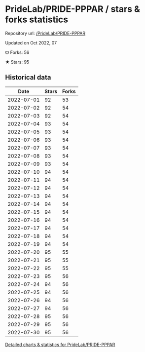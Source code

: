 # PrideLab/PRIDE-PPPAR / stars & forks statistics

Repository url: [/PrideLab/PRIDE-PPPAR](https://github.com/PrideLab/PRIDE-PPPAR)

Updated on Oct 2022, 07

☋ Forks: 56

★ Stars: 95

## Historical data
| Date | Stars | Forks |
|------|-------|-------|
| 2022-07-01 | 92 | 53 | 
| 2022-07-02 | 92 | 54 | 
| 2022-07-03 | 92 | 54 | 
| 2022-07-04 | 93 | 54 | 
| 2022-07-05 | 93 | 54 | 
| 2022-07-06 | 93 | 54 | 
| 2022-07-07 | 93 | 54 | 
| 2022-07-08 | 93 | 54 | 
| 2022-07-09 | 93 | 54 | 
| 2022-07-10 | 94 | 54 | 
| 2022-07-11 | 94 | 54 | 
| 2022-07-12 | 94 | 54 | 
| 2022-07-13 | 94 | 54 | 
| 2022-07-14 | 94 | 54 | 
| 2022-07-15 | 94 | 54 | 
| 2022-07-16 | 94 | 54 | 
| 2022-07-17 | 94 | 54 | 
| 2022-07-18 | 94 | 54 | 
| 2022-07-19 | 94 | 54 | 
| 2022-07-20 | 95 | 55 | 
| 2022-07-21 | 95 | 55 | 
| 2022-07-22 | 95 | 55 | 
| 2022-07-23 | 95 | 56 | 
| 2022-07-24 | 94 | 56 | 
| 2022-07-25 | 94 | 56 | 
| 2022-07-26 | 94 | 56 | 
| 2022-07-27 | 94 | 56 | 
| 2022-07-28 | 95 | 56 | 
| 2022-07-29 | 95 | 56 | 
| 2022-07-30 | 95 | 56 | 


[Detailed charts & statistics for PrideLab/PRIDE-PPPAR](https://reviewgithub.com/rep/PrideLab/PRIDE-PPPAR)
